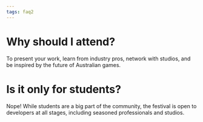 ```yaml
---
tags: faq2
---
```


# Why should I attend?

To present your work, learn from industry pros, network with studios, and be inspired by the future of Australian games.

# Is it only for students?

Nope! While students are a big part of the community, the festival is open to developers at all stages, including seasoned professionals and studios.
